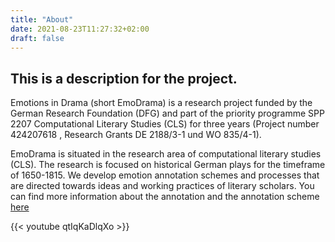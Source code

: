```yaml
---
title: "About"
date: 2021-08-23T11:27:32+02:00
draft: false
---
```


## This is a description for the project.

Emotions in Drama (short EmoDrama) is a research project funded by the German Research Foundation (DFG) and part of the priority programme SPP 2207 Computational Literary Studies (CLS) for three years (Project number 424207618 , Research Grants DE 2188/3-1 und WO 835/4-1).

EmoDrama is situated in the research area of computational literary studies (CLS). The research is focused on historical German plays for the timeframe of 1650-1815. We develop emotion annotation schemes and processes that are directed towards ideas and working practices of literary scholars. You can find more information about the annotation and the annotation scheme [here](https://emotionsindrama.github.io/annotation_scheme/)


{{< youtube qtIqKaDlqXo >}}

